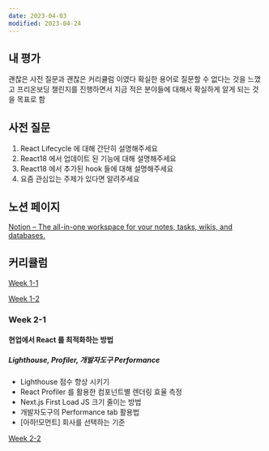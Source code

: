 ```yaml
---
date: 2023-04-03
modified: 2023-04-24
---
```


## 내 평가

괜찮은 사전 질문과 괜찮은 커리큘럼 이였다
확실한 용어로 질문할 수 없다는 것을 느꼈고
프리온보딩 챌린지를 진행하면서 지금 적은 분야들에 대해서 확실하게 알게 되는 것을 목표로 함

## 사전 질문

1. React Lifecycle 에 대해 간단히 설명해주세요
2. React18 에서 업데이트 된 기능에 대해 설명해주세요
3. React18 에서 추가된 hook 들에 대해 설명해주세요
4. 요즘 관심있는 주제가 있다면 알려주세요

## 노션 페이지

[Notion – The all-in-one workspace for your notes, tasks, wikis, and databases.](https://pollen-port-115.notion.site/4-d6a01d0a59174beba3399f46539668a7)

## 커리큘럼

[Week 1-1](Week%201-1.md)

[Week 1-2](Week%201-2.md)

### Week 2-1

#### 현업에서 React 를 최적화하는 방법

##### Lighthouse, Profiler, 개발자도구 Performance

- Lighthouse 점수 향상 시키기
- React Profiler 를 활용한 컴포넌트별 렌더링 효율 측정
- Next.js First Load JS 크기 줄이는 방법
- 개발자도구의 Performance tab 활용법
- [아하!모먼트] 회사를 선택하는 기준

[Week 2-2](Week%202-2.md)
